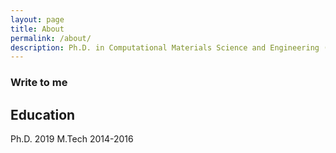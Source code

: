 ```yaml
---
layout: page
title: About
permalink: /about/
description: Ph.D. in Computational Materials Science and Engineering (University of New South Wales, Sydney)
---
```

### Write to me
<div class="column-2a">
  <h2>Education</h2>
      <tr>
        <td>Ph.D.</td>
        <td>2019</td>
      </tr>
      <tr>
        <td>M.Tech</td>
        <td>2014-2016</td>
      </tr>
</div>
<!-- 
### Write to me
Please write to me your thoughts or if you just want to get connected


<form action="{{site.data.main.formspree_endpoint}}" method="POST">
  <div class="form-group">
    <label for="email">Email address</label>
    <input type="email" name="email" class="form-control" placeholder="Enter email">
  </div>
  <div class="form-group">
    <label for="message">Message</label>
    <textarea class="form-control" name="content" id="" rows="3" placeholder="Enter your message"></textarea>
  </div>
  <input type="hidden" name="_next" value="{{site.url}}{{page.url}}">
  <input type="hidden" name="_subject" value="New Contact Form Submission">
  <input type="text" name="_gotcha" style="display:none">
  <button type="submit" class="btn btn-success">Submit</button>
</form>

<br>
<br>-->


<!-- {% highlight html %}

This form starts working once you update your email in configuration. Delete this line in the contact page found in the path _pages/contact.md

{% endhighlight %} -->
